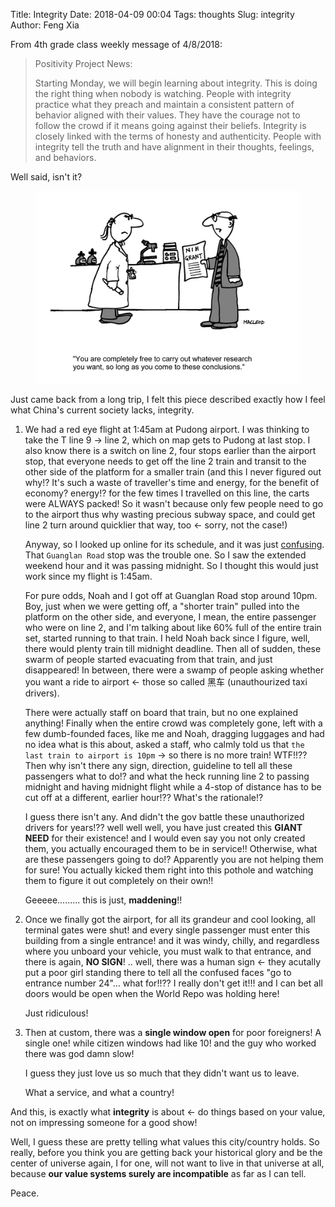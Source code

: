 Title: Integrity
Date: 2018-04-09 00:04
Tags: thoughts
Slug: integrity
Author: Feng Xia



From 4th grade class weekly message of 4/8/2018:

> Positivity Project News:
> 
> Starting Monday, we will begin learning about integrity. This is
> doing the right thing when nobody is watching. People with integrity
> practice what they preach and maintain a consistent pattern of
> behavior aligned with their values. They have the courage not to
> follow the crowd if it means going against their beliefs. Integrity
> is closely linked with the terms of honesty and authenticity. People
> with integrity tell the truth and have alignment in their thoughts,
> feelings, and behaviors.

Well said, isn't it?

<figure class="col l6 m6 s12">
  <img src="/images/integrity.jpg"/>
</figure>


Just came back from a long trip, I felt this piece described exactly
how I feel what China's current society lacks, integrity.

1. We had a red eye flight at 1:45am at Pudong airport. I was thinking
   to take the T line 9 &rarr; line 2, which on map gets to Pudong at
   last stop. I also know there is a switch on line 2, four stops
   earlier than the airport stop, that everyone needs to get off the
   line 2 train and transit to the other side of the platform for a
   smaller train (and this I never figured out why!? It's such a waste
   of traveller's time and energy, for the benefit of economy?
   energy!? for the few times I travelled on this line, the carts were
   ALWAYS packed! So it wasn't because only few people need to go to
   the airport thus why wasting precious subway space, and could get
   line 2 turn around quicklier that way, too &larr; sorry, not the
   case!)
   
   
    Anyway, so I looked up online for its schedule, and it was just
    [confusing][1]. That `Guanglan Road` stop was the trouble one. So I
    saw the extended weekend hour and it was passing midnight. So I
    thought this would just work since my flight is 1:45am. 
   
   
    For pure odds, Noah and I got off at Guanglan Road stop around
    10pm. Boy, just when we were getting off, a "shorter train" pulled
    into the platform on the other side, and everyone, I mean, the
    entire passenger who were on line 2, and I'm talking about like 60%
    full of the entire train set, started running to that train. I held
    Noah back since I figure, well, there would plenty train till
    midnight deadline. Then all of sudden, these swarm of people
    started evacuating from that train, and just disappeared! In
    between, there were a swamp of people asking whether you want a
    ride to airport &larr; those so called 黑车 (unauthourized taxi
    drivers). 

    There were actually staff on board that train, but no one explained
    anything! Finally when the entire crowd was completely gone, left
    with a few dumb-founded faces, like me and Noah, dragging luggages
    and had no idea what is this about, asked a staff, who calmly told
    us that `the last train to airport is 10pm` &rarr; so there is no
    more train! WTF!!?? Then why isn't there any sign, direction,
    guideline to tell all these passengers what to do!? and what the
    heck running line 2 to passing midnight and having midnight flight
    while a 4-stop of distance has to be cut off at a different,
    earlier hour!?? What's the rationale!?

    I guess there isn't any. And didn't the gov battle these
    unauthorized drivers for years!?? well well well, you have just
    created this **GIANT NEED** for their existence! and I would even
    say you not only created them, you actually encouraged them to be
    in service!! Otherwise, what are these passengers going to do!?
    Apparently you are not helping them for sure! You actually kicked
    them right into this pothole and watching them to figure it out
    completely on their own!!

    Geeeee......... this is just, **maddening**!!
   
   
[1]: http://service.shmetro.com/en/hcskb/242.htm

2. Once we finally got the airport, for all its grandeur and cool
   looking, all terminal gates were shut! and every single passenger
   must enter this building from a single entrance! and it was windy,
   chilly, and regardless where you unboard your vehicle, you must
   walk to that entrance, and there is again, **NO SIGN**! .. well,
   there was a human sign &larr; they acutally put a poor girl
   standing there to tell all the confused faces "go to entrance
   number 24"... what for!!?? I really don't get it!!! and I can bet
   all doors would be open when the World Repo was holding here!
   
    Just ridiculous!
   
3. Then at custom, there was a **single window open** for poor
   foreigners! A single one! while citizen windows had like 10! and
   the guy who worked there was god damn slow! 
   
    I guess they just love us so much that they didn't want us to
    leave.

    What a service, and what a country!

And this, is exactly what **integrity** is about &larr; do things
based on your value, not on impressing someone for a good show! 

Well, I guess these are pretty telling what values this city/country
holds. So really, before you think you are getting back your historical
glory and be the center of universe again, I for one, will not want to
live in that universe at all, because **our value systems surely are
incompatible** as far as I can tell.

Peace.
